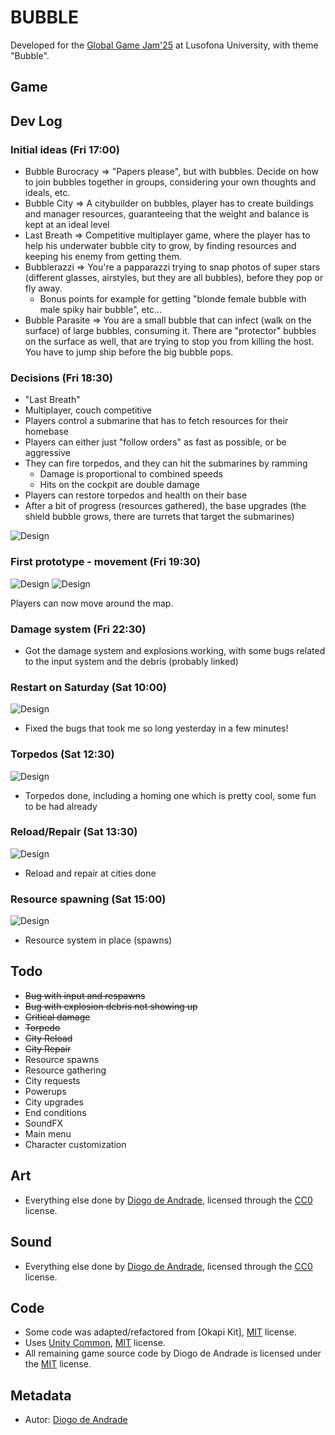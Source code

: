 # BUBBLE

Developed for the [Global Game Jam'25] at Lusofona University, with theme "Bubble".

## Game


## Dev Log

### Initial ideas (Fri 17:00)
  - Bubble Burocracy => "Papers please", but with bubbles. Decide on how to join bubbles together in groups, considering your own thoughts and ideals, etc.
  - Bubble City => A citybuilder on bubbles, player has to create buildings and manager resources, guaranteeing that the weight and balance is kept at an ideal level
  - Last Breath => Competitive multiplayer game, where the player has to help his underwater bubble city to grow, by finding resources and keeping his enemy from getting them.
  - Bubblerazzi => You're a papparazzi trying to snap photos of super stars (different glasses, airstyles, but they are all bubbles), before they pop or fly away.
    - Bonus points for example for getting "blonde female bubble with male spiky hair bubble", etc...
  - Bubble Parasite => You are a small bubble that can infect (walk on the surface) of large bubbles, consuming it. There are "protector" bubbles on the surface as well, that are trying to stop you from killing the host. You have to jump ship before the big bubble pops.

### Decisions (Fri 18:30)
  - "Last Breath"
  - Multiplayer, couch competitive
  - Players control a submarine that has to fetch resources for their homebase
  - Players can either just "follow orders" as fast as possible, or be aggressive
  - They can fire torpedos, and they can hit the submarines by ramming
    - Damage is proportional to combined speeds
    - Hits on the cockpit are double damage
  - Players can restore torpedos and health on their base
  - After a bit of progress (resources gathered), the base upgrades (the shield bubble grows, there are turrets that target the submarines)

![Design](Screenshots/design01.png)

### First prototype - movement (Fri 19:30)

![Design](Screenshots/screen01.png)
![Design](Screenshots/screen02.png)

Players can now move around the map.

### Damage system (Fri 22:30)

- Got the damage system and explosions working, with some bugs related to the input system and the debris (probably linked)

### Restart on Saturday (Sat 10:00)

![Design](Screenshots/screen03.png)

- Fixed the bugs that took me so long yesterday in a few minutes!

### Torpedos (Sat 12:30)

![Design](Screenshots/screen04.png)

- Torpedos done, including a homing one which is pretty cool, some fun to be had already

### Reload/Repair (Sat 13:30)

![Design](Screenshots/screen05.png)

- Reload and repair at cities done

### Resource spawning (Sat 15:00)

![Design](Screenshots/screen06.png)

- Resource system in place (spawns)

## Todo

- ~~Bug with input and respawns~~
- ~~Bug with explosion debris not showing up~~
- ~~Critical damage~~
- ~~Torpedo~~
- ~~City Reload~~
- ~~City Repair~~
- Resource spawns
- Resource gathering
- City requests
- Powerups
- City upgrades
- End conditions
- SoundFX
- Main menu
- Character customization

## Art

- Everything else done by [Diogo de Andrade], licensed through the [CC0] license.

## Sound

- Everything else done by [Diogo de Andrade], licensed through the [CC0] license.

## Code

- Some code was adapted/refactored from [Okapi Kit], [MIT] license.
- Uses [Unity Common], [MIT] license.
- All remaining game source code by Diogo de Andrade is licensed under the [MIT] license.

## Metadata

- Autor: [Diogo de Andrade]

[Diogo de Andrade]:https://github.com/DiogoDeAndrade
[CC0]:https://creativecommons.org/publicdomain/zero/1.0/
[CC-BY 3.0]:https://creativecommons.org/licenses/by/3.0/
[CC-BY-NC 3.0]:https://creativecommons.org/licenses/by-nc/3.0/
[CC-BY-SA 4.0]:http://creativecommons.org/licenses/by-sa/4.0/
[CC-BY 4.0]:https://creativecommons.org/licenses/by/4.0/
[OkapiKit]:https://github.com/VideojogosLusofona/OkapiKit
[Unity Common]:https://github.com/DiogoDeAndrade/UnityCommon
[Global Game Jam'25]:https://globalgamejam.org/
[MIT]:LICENSE
